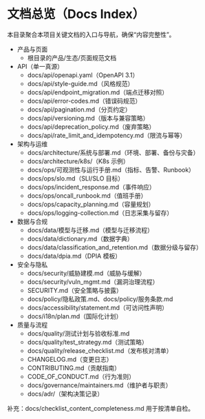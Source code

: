 ﻿# 文档总览（Docs Index）

本目录聚合本项目关键文档的入口与导航，确保“内容完整性”。

- 产品与页面
  - 根目录的产品/生态/页面规范文档
- API（单一真源）
  - docs/api/openapi.yaml（OpenAPI 3.1）
  - docs/api/style-guide.md（风格规范）
  - docs/api/endpoint_migration.md（端点迁移对照）
  - docs/api/error-codes.md（错误码规范）
  - docs/api/pagination.md（分页约定）
  - docs/api/versioning.md（版本与兼容策略）
  - docs/api/deprecation_policy.md（废弃策略）
  - docs/api/rate_limit_and_idempotency.md（限流与幂等）
- 架构与运维
  - docs/architecture/系统与部署.md（环境、部署、备份与灾备）
  - docs/architecture/k8s/（K8s 示例）
  - docs/ops/可观测性与运行手册.md（指标、告警、Runbook）
  - docs/ops/slo.md（SLI/SLO 目标）
  - docs/ops/incident_response.md（事件响应）
  - docs/ops/oncall_runbook.md（值班手册）
  - docs/ops/capacity_planning.md（容量规划）
  - docs/ops/logging-collection.md（日志采集与留存）
- 数据与合规
  - docs/data/模型与迁移.md（模型与迁移流程）
  - docs/data/dictionary.md（数据字典）
  - docs/data/classification_and_retention.md（数据分级与留存）
  - docs/data/dpia.md（DPIA 模板）
- 安全与隐私
  - docs/security/威胁建模.md（威胁与缓解）
  - docs/security/vuln_mgmt.md（漏洞治理流程）
  - SECURITY.md（安全策略与披露）
  - docs/policy/隐私政策.md、docs/policy/服务条款.md
  - docs/accessibility/statement.md（可访问性声明）
  - docs/i18n/plan.md（国际化计划）
- 质量与流程
  - docs/quality/测试计划与验收标准.md
  - docs/quality/test_strategy.md（测试策略）
  - docs/quality/release_checklist.md（发布核对清单）
  - CHANGELOG.md（变更日志）
  - CONTRIBUTING.md（贡献指南）
  - CODE_OF_CONDUCT.md（行为准则）
  - docs/governance/maintainers.md（维护者与职责）
  - docs/adr/（架构决策记录）

补充：docs/checklist_content_completeness.md 用于按清单自检。
